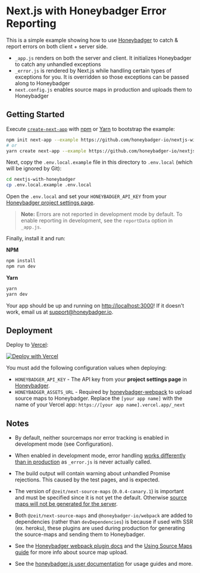 # Next.js with Honeybadger Error Reporting

This is a simple example showing how to use
[Honeybadger](https://www.honeybadger.io/for/javascript) to catch & report
errors on both client + server side.

- `_app.js` renders on both the server and client. It initializes Honeybadger to catch any unhandled exceptions
- `_error.js` is rendered by Next.js while handling certain types of exceptions for you. It is overridden so those exceptions can be passed along to Honeybadger
- `next.config.js` enables source maps in production and uploads them to Honeybadger

## Getting Started

Execute [`create-next-app`](https://github.com/zeit/next.js/tree/canary/packages/create-next-app) with [npm](https://docs.npmjs.com/cli/init) or [Yarn](https://yarnpkg.com/lang/en/docs/cli/create/) to bootstrap the example:

```bash
npm init next-app --example https://github.com/honeybadger-io/nextjs-with-honeybadger nextjs-with-honeybadger
# or
yarn create next-app --example https://github.com/honeybadger-io/nextjs-with-honeybadger nextjs-with-honeybadger
```

Next, copy the `.env.local.example` file in this directory to `.env.local` (which will be ignored by Git):

```bash
cd nextjs-with-honeybadger
cp .env.local.example .env.local
```

Open the `.env.local` and set your `HONEYBADGER_API_KEY` from your [Honeybadger project settings page](https://app.honeybadger.io).

> **Note:** Errors are not reported in development mode by default. To enable reporting in development, see the `reportData` option in `_app.js`.

Finally, install it and run:

**NPM**

```bash
npm install
npm run dev
```

**Yarn**

```bash
yarn
yarn dev
```

Your app should be up and running on [http://localhost:3000](http://localhost:3000)! If it doesn't work, email us at support@honeybadger.io.

## Deployment

Deploy to [Vercel](https://vercel.com):

[![Deploy with Vercel](https://vercel.com/button)](https://vercel.com/new/git/external?repository-url=https://github.com/honeybadger-io/nextjs-with-honeybadger&project-name=nextjs-with-honeybadger&repository-name=nextjs-with-honeybadger&env=HONEYBADGER_API_KEY,HONEYBADGER_ASSETS_URL&envDescription=Honeybadger%20API%20KEY%20and%20assets%20URL%20for%20honeybadger-webpack&envLink=https%3A%2F%2Fgithub.com%2Fhoneybadger-io%2Fnextjs-with-honeybadger%23deployment)

You must add the following configuration values when deploying:

- `HONEYBADGER_API_KEY` - The API key from your **project settings page** in [Honeybadger](https://app.honeybadger.io).
- `HONEYBADGER_ASSETS_URL` - Required by [honeybadger-webpack](https://github.com/honeybadger-io/honeybadger-webpack#configuration) to upload source maps to Honeybadger. Replace the `[your app name]` with the name of your Vercel app: `https://[your app name].vercel.app/_next`

## Notes

- By default, neither sourcemaps nor error tracking is enabled in development mode (see Configuration).

- When enabled in development mode, error handling [works differently than in production](https://nextjs.org/docs#custom-error-handling) as `_error.js` is never actually called.

- The build output will contain warning about unhandled Promise rejections. This caused by the test pages, and is expected.

- The version of `@zeit/next-source-maps` (`0.0.4-canary.1`) is important and must be specified since it is not yet the default. Otherwise [source maps will not be generated for the server](https://github.com/zeit/next-plugins/issues/377).

- Both `@zeit/next-source-maps` and `@honeybadger-io/webpack` are added to dependencies (rather than `devDependencies`) is because if used with SSR (ex. heroku), these plugins are used during production for generating the source-maps and sending them to Honeybadger.

- See the [Honeybadger webpack plugin docs](https://github.com/honeybadger-io/honeybadger-webpack#configuration) and the [Using Source Maps guide](https://docs.honeybadger.io/lib/javascript/guides/using-source-maps.html) for more info about source map upload.

- See the [honeybadger.js user documentation](https://docs.honeybadger.io/lib/javascript/index.html) for usage guides and more.